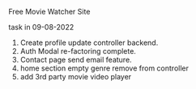 Free Movie Watcher Site


task in 09-08-2022
1. Create profile update controller backend.
2. Auth Modal re-factoring complete.
3. Contact page send email feature.
4. home section empty genre remove from controller
5. add 3rd party movie video player 

